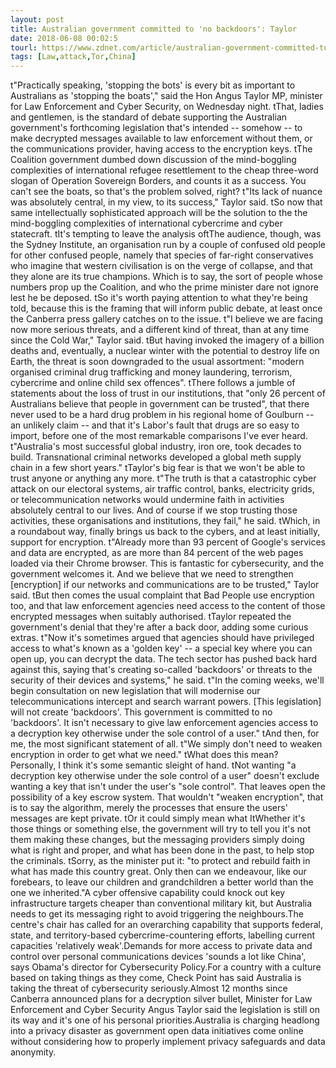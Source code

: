 ```yaml
---
layout: post
title: Australian government committed to 'no backdoors': Taylor
date: 2018-06-08 00:02:5
tourl: https://www.zdnet.com/article/australian-government-committed-to-no-backdoors-taylor/
tags: [Law,attack,Tor,China]
---
```

 t"Practically speaking, 'stopping the bots' is every bit as important to Australians as 'stopping the boats'," said the Hon Angus Taylor MP, minister for Law Enforcement and Cyber Security, on Wednesday night. tThat, ladies and gentlemen, is the standard of debate supporting the Australian government's forthcoming legislation that's intended -- somehow -- to make decrypted messages available to law enforcement without them, or the communications provider, having access to the encryption keys. tThe Coalition government dumbed down discussion of the mind-boggling complexities of international refugee resettlement to the cheap three-word slogan of Operation Sovereign Borders, and counts it as a success. You can't see the boats, so that's the problem solved, right? t"Its lack of nuance was absolutely central, in my view, to its success," Taylor said. tSo now that same intellectually sophisticated approach will be the solution to the the mind-boggling complexities of international cybercrime and cyber statecraft. tIt's tempting to leave the analysis oftThe audience, though, was the Sydney Institute, an organisation run by a couple of confused old people for other confused people, namely that species of far-right conservatives who imagine that western civilisation is on the verge of collapse, and that they alone are its true champions. Which is to say, the sort of people whose numbers prop up the Coalition, and who the prime minister dare not ignore lest he be deposed. tSo it's worth paying attention to what they're being told, because this is the framing that will inform public debate, at least once the Canberra press gallery catches on to the issue. t"I believe we are facing now more serious threats, and a different kind of threat, than at any time since the Cold War," Taylor said. tBut having invoked the imagery of a billion deaths and, eventually, a nuclear winter with the potential to destroy life on Earth, the threat is soon downgraded to the usual assortment: "modern organised criminal drug trafficking and money laundering, terrorism, cybercrime and online child sex offences". tThere follows a jumble of statements about the loss of trust in our institutions, that "only 26 percent of Australians believe that people in government can be trusted", that there never used to be a hard drug problem in his regional home of Goulburn -- an unlikely claim -- and that it's Labor's fault that drugs are so easy to import, before one of the most remarkable comparisons I've ever heard. t"Australia's most successful global industry, iron ore, took decades to build. Transnational criminal networks developed a global meth supply chain in a few short years." tTaylor's big fear is that we won't be able to trust anyone or anything any more. t"The truth is that a catastrophic cyber attack on our electoral systems, air traffic control, banks, electricity grids, or telecommunication networks would undermine faith in activities absolutely central to our lives. And of course if we stop trusting those activities, these organisations and institutions, they fail," he said. tWhich, in a roundabout way, finally brings us back to the cybers, and at least initially, support for encryption. t"Already more than 93 percent of Google's services and data are encrypted, as are more than 84 percent of the web pages loaded via their Chrome browser. This is fantastic for cybersecurity, and the government welcomes it. And we believe that we need to strengthen [encryption] if our networks and communications are to be trusted," Taylor said. tBut then comes the usual complaint that Bad People use encryption too, and that law enforcement agencies need access to the content of those encrypted messages when suitably authorised. tTaylor repeated the government's denial that they're after a back door, adding some curious extras. t"Now it's sometimes argued that agencies should have privileged access to what's known as a 'golden key' -- a special key where you can open up, you can decrypt the data. The tech sector has pushed back hard against this, saying that's creating so-called 'backdoors' or threats to the security of their devices and systems," he said. t"In the coming weeks, we'll begin consultation on new legislation that will modernise our telecommunications intercept and search warrant powers. [This legislation] will not create 'backdoors'. This government is committed to no 'backdoors'. It isn't necessary to give law enforcement agencies access to a decryption key otherwise under the sole control of a user." tAnd then, for me, the most significant statement of all. t"We simply don't need to weaken encryption in order to get what we need." tWhat does this mean? Personally, I think it's some semantic sleight of hand. tNot wanting "a decryption key otherwise under the sole control of a user" doesn't exclude wanting a key that isn't under the user's "sole control". That leaves open the possibility of a key escrow system. That wouldn't "weaken encryption", that is to say the algorithm, merely the processes that ensure the users' messages are kept private. tOr it could simply mean what ItWhether it's those things or something else, the government will try to tell you it's not them making these changes, but the messaging providers simply doing what is right and proper, and what has been done in the past, to help stop the criminals. tSorry, as the minister put it: "to protect and rebuild faith in what has made this country great. Only then can we endeavour, like our forebears, to leave our children and grandchildren a better world than the one we inherited."A cyber offensive capability could knock out key infrastructure targets cheaper than conventional military kit, but Australia needs to get its messaging right to avoid triggering the neighbours.The centre's chair has called for an overarching capability that supports federal, state, and territory-based cybercrime-countering efforts, labelling current capacities 'relatively weak'.Demands for more access to private data and control over personal communications devices 'sounds a lot like China', says Obama's director for Cybersecurity Policy.For a country with a culture based on taking things as they come, Check Point has said Australia is taking the threat of cybersecurity seriously.Almost 12 months since Canberra announced plans for a decryption silver bullet, Minister for Law Enforcement and Cyber Security Angus Taylor said the legislation is still on its way and it's one of his personal priorities.Australia is charging headlong into a privacy disaster as government open data initiatives come online without considering how to properly implement privacy safeguards and data anonymity.